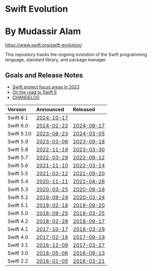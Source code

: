 # Swift Evolution
# By Mudassir Alam

<https://www.swift.org/swift-evolution/>

This repository tracks the ongoing evolution of the Swift programming language, standard library, and package manager.

## Goals and Release Notes

* [Swift project focus areas in 2023](https://forums.swift.org/t/swift-project-focus-areas-in-2023/61522)
* [On the road to Swift 6](https://forums.swift.org/t/on-the-road-to-swift-6/32862)
* [CHANGELOG](https://github.com/apple/swift/blob/main/CHANGELOG.md)

| Version   | Announced                                                                | Released                                                     |
| :-------- | :----------------------------------------------------------------------- | :----------------------------------------------------------- |
| Swift 6.1 | [2024-10-17](https://forums.swift.org/t/swift-6-1-release-process/75442) |
| Swift 6.0 | [2024-02-22](https://forums.swift.org/t/swift-6-0-release-process/70220) | [2024-09-17](https://www.swift.org/blog/announcing-swift-6/) |
| Swift 5.10 | [2023-08-23](https://forums.swift.org/t/swift-5-10-release-process/66911) | [2024-03-05](https://www.swift.org/blog/swift-5.10-released/) |
| Swift 5.9 | [2023-03-06](https://forums.swift.org/t/swift-5-9-release-process/63557) | [2023-09-18](https://www.swift.org/blog/swift-5.9-released/) |
| Swift 5.8 | [2022-11-19](https://forums.swift.org/t/swift-5-8-release-process/61540) | [2023-03-30](https://www.swift.org/blog/swift-5.8-released/) |
| Swift 5.7 | [2022-03-29](https://forums.swift.org/t/swift-5-7-release-process/56316) | [2022-09-12](https://www.swift.org/blog/swift-5.7-released/) |
| Swift 5.6 | [2021-11-10](https://forums.swift.org/t/swift-5-6-release-process/53412) | [2022-03-14](https://www.swift.org/blog/swift-5.6-released/) |
| Swift 5.5 | [2021-03-12](https://forums.swift.org/t/swift-5-5-release-process/45644) | [2021-09-20](https://www.swift.org/blog/swift-5.5-released/) |
| Swift 5.4 | [2020-11-11](https://forums.swift.org/t/swift-5-4-release-process/41936) | [2021-04-26](https://www.swift.org/blog/swift-5.4-released/) |
| Swift 5.3 | [2020-03-25](https://www.swift.org/blog/5.3-release-process/)            | [2020-09-16](https://www.swift.org/blog/swift-5.3-released/) |
| Swift 5.2 | [2019-09-24](https://www.swift.org/blog/5.2-release-process/)            | [2020-03-24](https://www.swift.org/blog/swift-5.2-released/) |
| Swift 5.1 | [2019-02-18](https://www.swift.org/blog/5.1-release-process/)            | [2019-09-20](https://www.swift.org/blog/swift-5.1-released/) |
| Swift 5.0 | [2018-09-25](https://www.swift.org/blog/5.0-release-process/)            | [2019-03-25](https://www.swift.org/blog/swift-5-released/)   |
| Swift 4.2 | [2018-02-28](https://www.swift.org/blog/4.2-release-process/)            | [2018-09-17](https://www.swift.org/blog/swift-4.2-released/) |
| Swift 4.1 | [2017-10-17](https://www.swift.org/blog/swift-4.1-release-process/)      | [2018-03-29](https://www.swift.org/blog/swift-4.1-released/) |
| Swift 4.0 | [2017-02-16](https://www.swift.org/blog/swift-4.0-release-process/)      | [2017-09-19](https://www.swift.org/blog/swift-4.0-released/) |
| Swift 3.1 | [2016-12-09](https://www.swift.org/blog/swift-3.1-release-process/)      | [2017-03-27](https://www.swift.org/blog/swift-3.1-released/) |
| Swift 3.0 | [2016-05-06](https://www.swift.org/blog/swift-3.0-release-process/)      | [2016-09-13](https://www.swift.org/blog/swift-3.0-released/) |
| Swift 2.2 | [2016-01-05](https://www.swift.org/blog/swift-2.2-release-process/)      | [2016-03-21](https://www.swift.org/blog/swift-2.2-released/) |
